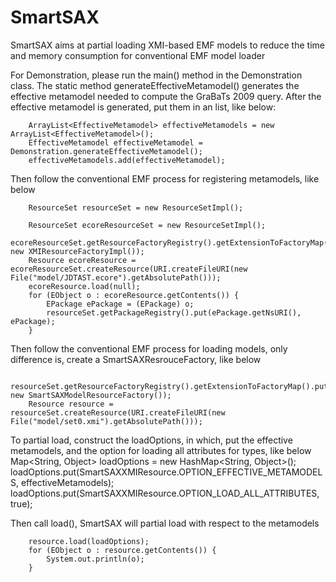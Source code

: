 # SmartSAX

SmartSAX aims at partial loading XMI-based EMF models to reduce the time and memory consumption for conventional EMF model loader


For Demonstration, please run the main() method in the Demonstration class.
The static method generateEffectiveMetamodel() generates the effective metamodel needed to compute the GraBaTs 2009 query. 
After the effective metamodel is generated, put them in an list, like below:


		ArrayList<EffectiveMetamodel> effectiveMetamodels = new ArrayList<EffectiveMetamodel>();
		EffectiveMetamodel effectiveMetamodel = Demonstration.generateEffectiveMetamodel();
		effectiveMetamodels.add(effectiveMetamodel);

Then follow the conventional EMF process for registering metamodels, like below
		
		ResourceSet resourceSet = new ResourceSetImpl();
		
		ResourceSet ecoreResourceSet = new ResourceSetImpl();
		ecoreResourceSet.getResourceFactoryRegistry().getExtensionToFactoryMap().put("*", new XMIResourceFactoryImpl());
		Resource ecoreResource = ecoreResourceSet.createResource(URI.createFileURI(new File("model/JDTAST.ecore").getAbsolutePath()));
		ecoreResource.load(null);
		for (EObject o : ecoreResource.getContents()) {
			EPackage ePackage = (EPackage) o;
			resourceSet.getPackageRegistry().put(ePackage.getNsURI(), ePackage);
		}

Then follow the conventional EMF process for loading models, only difference is, create a SmartSAXResrouceFactory, like below

		resourceSet.getResourceFactoryRegistry().getExtensionToFactoryMap().put("xmi", new SmartSAXModelResourceFactory());
		Resource resource = resourceSet.createResource(URI.createFileURI(new File("model/set0.xmi").getAbsolutePath()));
		
To partial load, construct the loadOptions, in which, put the effective metamodels, and the option for loading all attributes for types, like below
		Map<String, Object> loadOptions = new HashMap<String, Object>();
		loadOptions.put(SmartSAXXMIResource.OPTION_EFFECTIVE_METAMODELS, effectiveMetamodels);
		loadOptions.put(SmartSAXXMIResource.OPTION_LOAD_ALL_ATTRIBUTES, true);

Then call load(), SmartSAX will partial load with respect to the metamodels
		
		resource.load(loadOptions);
		for (EObject o : resource.getContents()) {
			System.out.println(o);
		}
